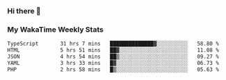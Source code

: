 ### Hi there 👋

<!--
**royschrauwen/royschrauwen** is a ✨ _special_ ✨ repository because its `README.md` (this file) appears on your GitHub profile.

Here are some ideas to get you started:

- 🔭 I’m currently working on ...
- 🌱 I’m currently learning ...
- 👯 I’m looking to collaborate on ...
- 🤔 I’m looking for help with ...
- 💬 Ask me about ...
- 📫 How to reach me: ...
- 😄 Pronouns: ...
- ⚡ Fun fact: ...
-->


### My WakaTime Weekly Stats
<!--START_SECTION:waka-->

```txt
TypeScript       31 hrs 7 mins   ██████████████▓░░░░░░░░░░   58.80 %
HTML             5 hrs 51 mins   ██▓░░░░░░░░░░░░░░░░░░░░░░   11.08 %
JSON             4 hrs 54 mins   ██▒░░░░░░░░░░░░░░░░░░░░░░   09.27 %
YAML             3 hrs 33 mins   █▓░░░░░░░░░░░░░░░░░░░░░░░   06.73 %
PHP              2 hrs 58 mins   █▒░░░░░░░░░░░░░░░░░░░░░░░   05.63 %
```

<!--END_SECTION:waka-->
